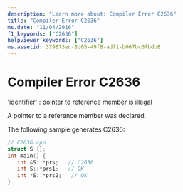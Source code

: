 ```yaml
---
description: "Learn more about: Compiler Error C2636"
title: "Compiler Error C2636"
ms.date: "11/04/2016"
f1_keywords: ["C2636"]
helpviewer_keywords: ["C2636"]
ms.assetid: 379873ec-8d05-49f8-adf1-b067bc07bdb8
---
```

# Compiler Error C2636

'identifier' : pointer to reference member is illegal

A pointer to a reference member was declared.

The following sample generates C2636:

```cpp
// C2636.cpp
struct S {};
int main() {
   int &S::*prs;   // C2636
   int S::*prs1;   // OK
   int *S::*prs2;   // OK
}
```
